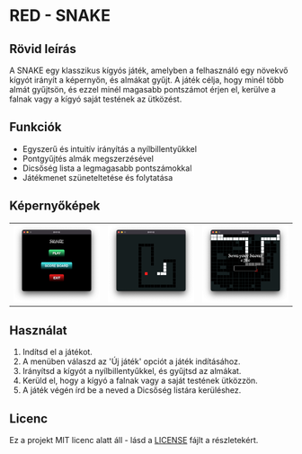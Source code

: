 # RED - SNAKE

## Rövid leírás

A SNAKE egy klasszikus kígyós játék, amelyben a felhasználó egy növekvő kígyót irányít a képernyőn, és almákat gyűjt. A játék célja, hogy minél több almát gyűjtsön, és ezzel minél magasabb pontszámot érjen el, kerülve a falnak vagy a kígyó saját testének az ütközést.

## Funkciók

- Egyszerű és intuitív irányítás a nyílbillentyűkkel
- Pontgyűjtés almák megszerzésével
- Dicsőség lista a legmagasabb pontszámokkal
- Játékmenet szüneteltetése és folytatása

## Képernyőképek

|  |  |  |
|:---:|:---:|:---:|
| ![Játék indítása](./.github/menu.png) | ![Játékmenet](./.github/Gameplay1.png) | ![Dicsőség lista](./.github/end.png) |

## Használat

1. Indítsd el a játékot.
2. A menüben válaszd az 'Új játék' opciót a játék indításához.
3. Irányítsd a kígyót a nyílbillentyűkkel, és gyűjtsd az almákat.
4. Kerüld el, hogy a kígyó a falnak vagy a saját testének ütközzön.
5. A játék végén írd be a neved a Dicsőség listára kerüléshez.

## Licenc

Ez a projekt MIT licenc alatt áll - lásd a [LICENSE](LICENSE) fájlt a részletekért.

